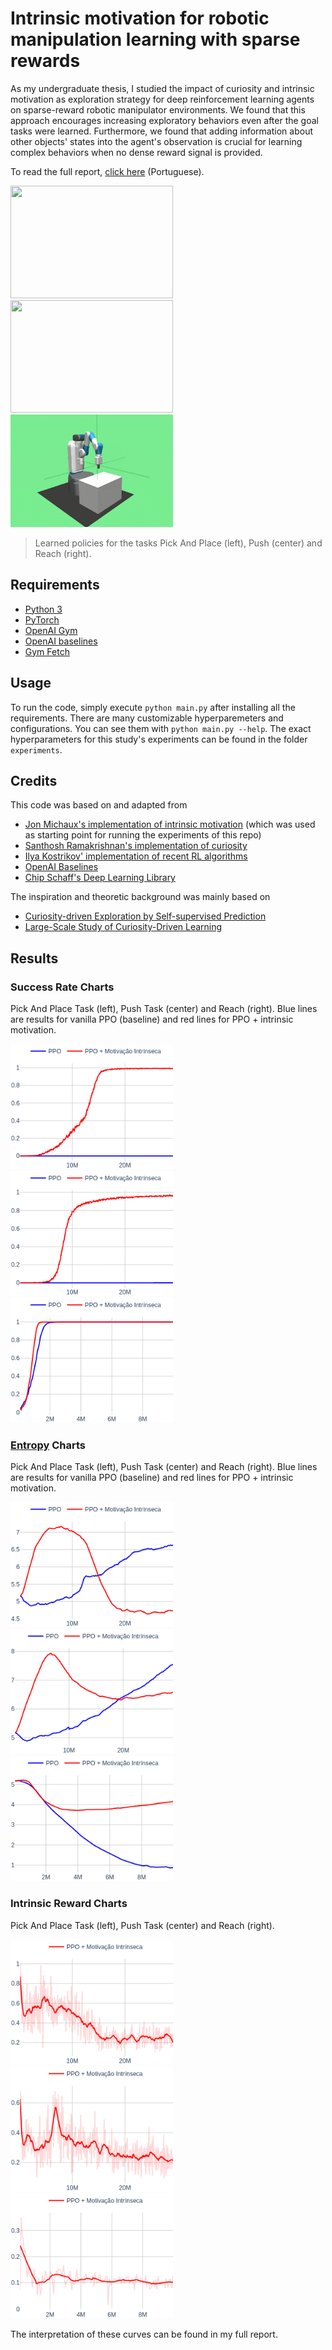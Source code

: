 # Intrinsic motivation for robotic manipulation learning with sparse rewards

As my undergraduate thesis, I studied the impact of curiosity and intrinsic motivation as exploration strategy for deep reinforcement learning agents on sparse-reward robotic manipulator environments. We found that this approach encourages increasing exploratory behaviors even after the goal tasks were learned. Furthermore, we found that adding information about other objects' states into the agent's observation is crucial for learning complex behaviors when no dense reward signal is provided. 

To read the full report, [click here](https://github.com/bryanlincoln/undergraduate-thesis/blob/master/Text%20-%20Intrinsic%20motivation%20for%20robotic%20manipulation%20learning%20with%20sparse%20rewards.pdf) (Portuguese).

<img src="https://github.com/bryanlincoln/undergraduate-thesis/blob/master/fig/preview/pick.gif" width="260" height="180"> <img src="https://github.com/bryanlincoln/undergraduate-thesis/blob/master/fig/preview/push.gif" width="260" height="180"> <img src="https://github.com/bryanlincoln/undergraduate-thesis/blob/master/fig/preview/reach.gif" width="260" height="180">

> Learned policies for the tasks Pick And Place (left), Push (center) and Reach (right).

## Requirements

-   [Python 3](https://docs.python.org/)
-   [PyTorch](http://pytorch.org/)
-   [OpenAI Gym](https://github.com/openai/gym)
-   [OpenAI baselines](https://github.com/openai/baselines)
-   [Gym Fetch](https://github.com/jmichaux/gym-fetch)

## Usage

To run the code, simply execute `python main.py` after installing all the requirements. There are many customizable hyperparemeters and configurations. You can see them with `python main.py --help`. The exact hyperparameters for this study's experiments can be found in the folder `experiments`.

## Credits

This code was based on and adapted from

-   [Jon Michaux's implementation of intrinsic motivation](https://github.com/jmichaux/intrinsic-motivation) (which was used as starting point for running the experiments of this repo)
-   [Santhosh Ramakrishnan's implementation of curiosity](https://github.com/srama2512/curiosity-driven-exploration)
-   [Ilya Kostrikov' implementation of recent RL algorithms](https://github.com/ikostrikov/pytorch-a2c-ppo-acktr-gail)
-   [OpenAI Baselines](https://github.com/openai/baselines)
-   [Chip Schaff's Deep Learning Library](https://github.com/cbschaff/pytorch-dl)

The inspiration and theoretic background was mainly based on

- [Curiosity-driven Exploration by Self-supervised Prediction](https://pathak22.github.io/noreward-rl/)
- [Large-Scale Study of Curiosity-Driven Learning](https://pathak22.github.io/large-scale-curiosity/)

## Results

### Success Rate Charts

Pick And Place Task (left), Push Task (center) and Reach (right). Blue lines are results for vanilla PPO (baseline) and red lines for PPO + intrinsic motivation.

<img src="https://github.com/bryanlincoln/undergraduate-thesis/blob/master/fig/preview/pick.png" width="260" height="200"> <img src="https://github.com/bryanlincoln/undergraduate-thesis/blob/master/fig/preview/push.png" width="260" height="200"> <img src="https://github.com/bryanlincoln/undergraduate-thesis/blob/master/fig/preview/reach.png" width="260" height="200">

### [Entropy](https://arxiv.org/abs/1811.11214) Charts

Pick And Place Task (left), Push Task (center) and Reach (right). Blue lines are results for vanilla PPO (baseline) and red lines for PPO + intrinsic motivation.

<img src="https://github.com/bryanlincoln/undergraduate-thesis/blob/master/fig/preview/pick_ent.png" width="260" height="200"> <img src="https://github.com/bryanlincoln/undergraduate-thesis/blob/master/fig/preview/push_ent.png" width="260" height="200"> <img src="https://github.com/bryanlincoln/undergraduate-thesis/blob/master/fig/preview/reach_ent.png" width="260" height="200">

### Intrinsic Reward Charts

Pick And Place Task (left), Push Task (center) and Reach (right).

<img src="https://github.com/bryanlincoln/undergraduate-thesis/blob/master/fig/preview/pick_int.png" width="260" height="200"> <img src="https://github.com/bryanlincoln/undergraduate-thesis/blob/master/fig/preview/push_int.png" width="260" height="200"> <img src="https://github.com/bryanlincoln/undergraduate-thesis/blob/master/fig/preview/reach_int.png" width="260" height="200">

The interpretation of these curves can be found in my full report.

